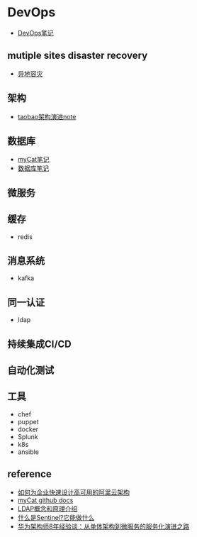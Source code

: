 
# DevOps

 * [DevOps笔记](devopsnote.md)

## mutiple sites disaster recovery
 * [异地容灾](disaster_recovery.md)

## 架构
* [taobao架构演进note](taobao_arch.md)

## 数据库
* [myCat笔记](mycat.md)
* [数据库笔记](database.md)

## 微服务

## 缓存
 * redis

## 消息系统
 * kafka

## 同一认证
 * ldap

## 持续集成CI/CD

## 自动化测试

## 工具
* chef
* puppet
* docker
* Splunk
* k8s
* ansible



## reference
* [如何为企业快速设计高可用的阿里云架构](https://blog.51cto.com/ganbing/2103694)
* [myCat github docs](https://github.com/MyCATApache/Mycat-doc)
* [LDAP概念和原理介绍](https://www.cnblogs.com/wilburxu/p/9174353.html)
* [什么是Sentinel?它能做什么](https://blog.csdn.net/u012190514/article/details/81383698)
* [华为架构师8年经验谈：从单体架构到微服务的服务化演进之路](https://sdk.cn/news/4033)


